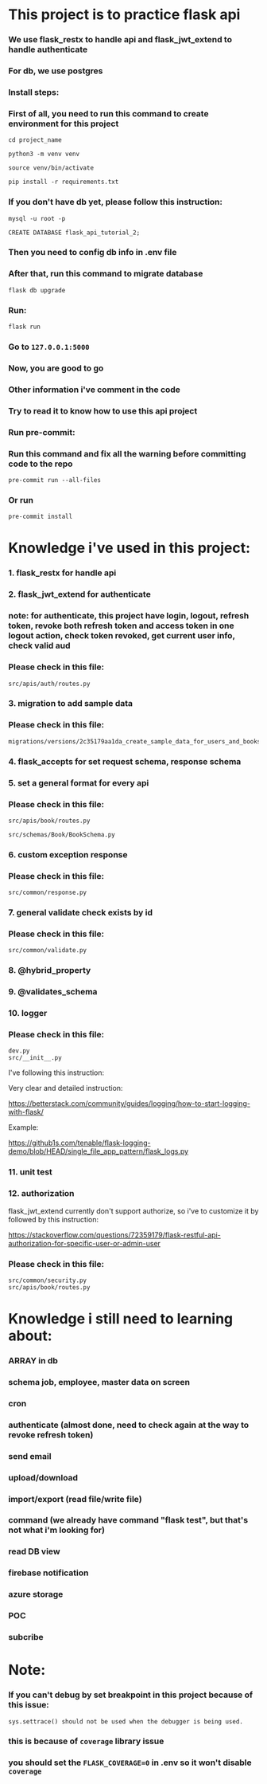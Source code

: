 # This project is to practice flask api 

### We use flask_restx to handle api and flask_jwt_extend to handle authenticate 

### For db, we use postgres

### Install steps:

### First of all, you need to run this command to create environment for this project
```
cd project_name

python3 -m venv venv

source venv/bin/activate

pip install -r requirements.txt
```
### If you don't have db yet, please follow this instruction:
```
mysql -u root -p

CREATE DATABASE flask_api_tutorial_2;
```
### Then you need to config db info in .env file
### After that, run this command to migrate database
```
flask db upgrade
```
### Run:
```
flask run
```
### Go to `127.0.0.1:5000`

### Now, you are good to go
### Other information i've comment in the code
### Try to read it to know how to use this api project

### Run pre-commit:
### Run this command and fix all the warning before committing code to the repo
```
pre-commit run --all-files
```
### Or run
```
pre-commit install
```

# Knowledge i've used in this project:

### 1. flask_restx for handle api

### 2. flask_jwt_extend for authenticate

### note: for authenticate, this project have login, logout, refresh token, revoke both refresh token and access token in one logout action, check token revoked, get current user info, check valid aud
### Please check in this file: 
```
src/apis/auth/routes.py
```
### 3. migration to add sample data
### Please check in this file:
```
migrations/versions/2c35179aa1da_create_sample_data_for_users_and_books.py
```
### 4. flask_accepts for set request schema, response schema

### 5. set a general format for every api
### Please check in this file:
```
src/apis/book/routes.py

src/schemas/Book/BookSchema.py
```

### 6. custom exception response
### Please check in this file:
```
src/common/response.py
```
### 7. general validate check exists by id
### Please check in this file:
```
src/common/validate.py
```
### 8. @hybrid_property

### 9. @validates_schema

### 10. logger
### Please check in this file:
```
dev.py
src/__init__.py
```
I've following this instruction:

Very clear and detailed instruction:

https://betterstack.com/community/guides/logging/how-to-start-logging-with-flask/

Example:

https://github1s.com/tenable/flask-logging-demo/blob/HEAD/single_file_app_pattern/flask_logs.py

### 11. unit test

### 12. authorization

flask_jwt_extend currently don't support authorize, so i've to customize it by followed by this instruction:

https://stackoverflow.com/questions/72359179/flask-restful-api-authorization-for-specific-user-or-admin-user

### Please check in this file:
```
src/common/security.py
src/apis/book/routes.py
```

# Knowledge i still need to learning about:
### ARRAY in db
### schema job, employee, master data on screen
### cron
### authenticate (almost done, need to check again at the way to revoke refresh token)
### send email
### upload/download
### import/export (read file/write file)
### command (we already have command "flask test", but that's not what i'm looking for)
### read DB view
### firebase notification
### azure storage
### POC
### subcribe

# Note:

### If you can't debug by set breakpoint in this project because of this issue:
```
sys.settrace() should not be used when the debugger is being used.
```
### this is because of `coverage` library issue
### you should set the `FLASK_COVERAGE=0` in .env so it won't disable `coverage` 